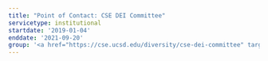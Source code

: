 ```yaml
---
title: "Point of Contact: CSE DEI Committee"
servicetype: institutional
startdate: '2019-01-04'
enddate: '2021-09-20'
group: '<a href="https://cse.ucsd.edu/diversity/cse-dei-committee" target="_blank">Computer Science & Engineering (CSE) Department DEI Committee</a>, <a href="https://ucsd.edu/" target="_blank">UC San Diego</a>'
---
```


